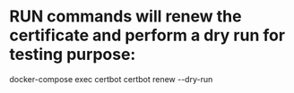 # RUN commands will renew the certificate and perform a dry run for testing purpose:

docker-compose exec certbot certbot renew --dry-run



